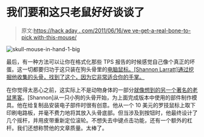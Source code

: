 # 我们要和这只老鼠好好谈谈了

> 原文:[https://hack aday . com/2011/06/16/we ve-get-a-real-bone-to-pick with-this-mouse/](https://hackaday.com/2011/06/16/weve-got-a-real-bone-to-pick-with-this-mouse/)

![](../Images/0b40d9c74c192d40055d76e91e1360f5.png "skull-mouse-in-hand-1-big")

最后，有一种方法可以让你在格式化那些 TPS 报告的时候感觉自己像个真正的坏蛋。这一切都要归功于这只装在狗头骨里的[电脑鼠标。[Shannon Larratt]通过挖掘他收集的头骨，找到了这个，因为它非常适合你的手掌。](http://www.zentastic.com/blog/2011/06/14/dog-skull-wireless-mouse-case-mod/)

在你觉得太恶心之前，这实际上不是动物身体的一部分[就像想到的另一个著名的老鼠黑客](http://hackaday.com/2010/03/09/will-this-mouse-get-me-kicked-out-of-the-coffee-shop/)。[Shannon]从一只小狗的头骨开始，为上面完成版本中使用的部件制作模具。他在给复制品安装电子部件时很有创意。他从一个 10 美元的罗技鼠标上取下印刷电路板，并毫不费力地将其放入头骨底部。但当涉及到按钮时，他最终设计了几个摇杆，并用皮带重新定位滚轮。不想失去中键点击功能，还有一个额外的杠杆。我们还想称赞他的文章质量。太棒了。